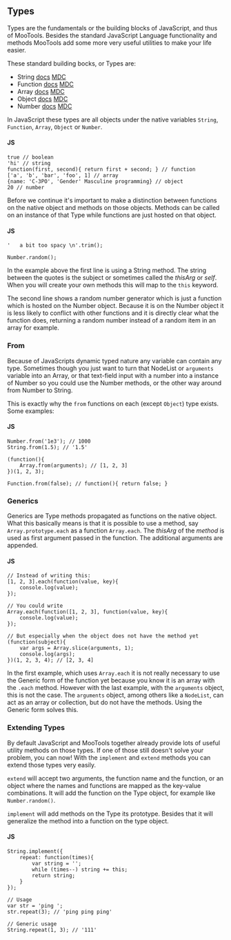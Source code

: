 Types
-----

Types are the fundamentals or the building blocks of JavaScript, and thus of MooTools. Besides the standard JavaScript Language functionality and methods MooTools add some more very useful utilities to make your life easier.

These standard building bocks, or Types are:

- String [docs](http://mootools.net/docs/core/Types/String) [MDC](https://developer.mozilla.org/en/Core_JavaScript_1.5_Reference/Global_Objects/String)
- Function [docs](http://mootools.net/docs/core/Types/Function) [MDC](https://developer.mozilla.org/en/Core_JavaScript_1.5_Reference/Global_Objects/Function)
- Array [docs](http://mootools.net/docs/core/Types/Array) [MDC](https://developer.mozilla.org/en/Core_JavaScript_1.5_Reference/Global_Objects/Array)
- Object [docs](http://mootools.net/docs/core/Types/Object) [MDC](https://developer.mozilla.org/en/Core_JavaScript_1.5_Reference/Global_Objects/Object)
- Number [docs](http://mootools.net/docs/core/Types/Number) [MDC](https://developer.mozilla.org/en/Core_JavaScript_1.5_Reference/Global_Objects/Number)

In JavaScript these types are all objects under the native variables `String`, `Function`, `Array`, `Object` or `Number`.

#### JS

	true // boolean
	'hi' // string
	function(first, second){ return first + second; } // function
	['a', 'b', 'bar', 'foo', 1] // array
	{name: 'C-3PO', 'Gender' Masculine programming} // object
	20 // number

Before we continue it's important to make a distinction between functions on the native object and methods on those objects. Methods can be called on an instance of that Type while functions are just hosted on that object.

#### JS

	'	a bit too spacy	\n'.trim();

	Number.random();


In the example above the first line is using a String method. The string between the quotes is the subject or sometimes called the *thisArg* or *self*. When you will create your own methods this will map to the `this` keyword.

The second line shows a random number generator which is just a function which is hosted on the Number object. Because it is on the Number object it is less likely to conflict with other functions and it is directly clear what the function does, returning a random number instead of a random item in an array for example.

### From

Because of JavaScripts dynamic typed nature any variable can contain any type. Sometimes though you just want to turn that NodeList or `arguments` variable into an Array, or that text-field input with a number into a instance of Number so you could use the Number methods, or the other way around from Number to String.

This is exactly why the `from` functions on each (except `Object`) type exists. Some examples:

#### JS

	Number.from('1e3'); // 1000
	String.from(1.5); // '1.5'

	(function(){
		Array.from(arguments); // [1, 2, 3]
	})(1, 2, 3);

	Function.from(false); // function(){ return false; }


### Generics

Generics are Type methods propagated as functions on the native object. What this basically means is that it is possible to use a method, say `Array.prototype.each` as a function `Array.each`. The *thisArg* of the *method* is used as first argument passed in the function. The additional arguments are appended.

#### JS

	// Instead of writing this:
	[1, 2, 3].each(function(value, key){
		console.log(value);
	});

	// You could write
	Array.each(function([1, 2, 3], function(value, key){
		console.log(value);
	});

	// But especially when the object does not have the method yet
	(function(subject){
		var args = Array.slice(arguments, 1);
		console.log(args);
	})(1, 2, 3, 4); // [2, 3, 4]

In the first example, which uses `Array.each` it is not really necessary to use the Generic form of the function yet because you know it is an array with the `.each` method. However with the last example, with the `arguments` object, this is not the case. The `arguments` object, among others like a `NodeList`, can act as an array or collection, but do not have the methods. Using the Generic form solves this.


### Extending Types

By default JavaScript and MooTools together already provide lots of useful utility methods on those types. If one of those still doesn't solve your problem, you can now! With the `implement` and `extend` methods you can extend those types very easily.

`extend` will accept two arguments, the function name and the function, or an object where the names and functions are mapped as the key-value combinations. It will add the function on the Type object, for example like `Number.random()`.

`implement` will add methods on the Type its prototype. Besides that it will generalize the method into a function on the type object.

#### JS

	String.implement({
		repeat: function(times){
			var string = '';
			while (times--) string += this;
			return string;
		}
	});

	// Usage
	var str = 'ping ';
	str.repeat(3); // 'ping ping ping'

	// Generic usage
	String.repeat(1, 3); // '111'
